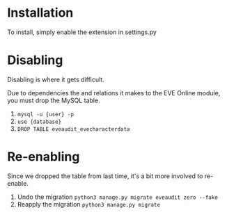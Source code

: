 # Installation
To install, simply enable the extension in settings.py

# Disabling
Disabling is where it gets difficult.

Due to dependencies the and relations it makes to the EVE Online module, you must drop the MySQL table.

1. `mysql -u {user} -p`
2. `use {database}`
3. `DROP TABLE eveaudit_evecharacterdata`

# Re-enabling
Since we dropped the table from last time, it's a bit more involved to re-enable.

1. Undo the migration `python3 manage.py migrate eveaudit zero --fake`
2. Reapply the migration `python3 manage.py migrate`